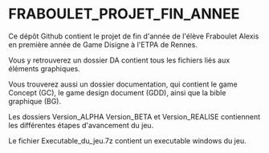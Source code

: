 # FRABOULET_PROJET_FIN_ANNEE
Ce dépôt Github contient le projet de fin d'année de l'élève Fraboulet Alexis en première année de Game Disigne à l'ETPA de Rennes.

Vous y retrouverez un dossier DA contient tous les fichiers liés aux éléments graphiques.

Vous trouverez aussi un dossier documentation, qui contient le game Concept (GC), le game design document (GDD), ainsi que la bible graphique (BG).

Les dossiers Version_ALPHA Version_BETA et Version_REALISE contiennent les différentes étapes d'avancement du jeu.

Le fichier Executable_du_jeu.7z contient un executable windows du jeu.
